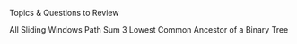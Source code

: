 Topics & Questions to Review

All Sliding Windows
Path Sum 3
Lowest Common Ancestor of a Binary Tree
